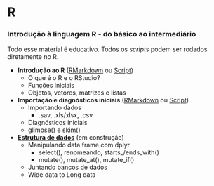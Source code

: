 # R
### Introdução à linguagem R - do básico ao intermediário

Todo esse material é educativo. Todos os *scripts* podem ser rodados diretamente no R.

- **Introdução ao R** ([RMarkdown](https://rpubs.com/reisrgabriel/IntroAoR) ou [Script](https://github.com/GabrielReisR/R/blob/master/Intro%20ao%20R/Intro%20ao%20R.R))
  - O que é o R e o RStudio?
  - Funções iniciais
  - Objetos, vetores, matrizes e listas
- **Importação e diagnósticos iniciais** ([RMarkdown](https://rpubs.com/reisrgabriel/ImportDiagn) ou [Script](https://github.com/GabrielReisR/R/blob/master/Import%20e%20diagn/Import%20e%20diagn.R))
  - Importando dados
    - .sav, .xls/xlsx, .csv
  - Diagnósticos iniciais
  - glimpse() e skim()
- [**Estrutura de dados**](https://github.com/GabrielReisR/R/blob/master/Estrutura%20de%20dados/Estrutura%20de%20dados.R) (em construção)
  - Manipulando data.frame com dplyr
    - select(), renomeando, starts_/ends_with()
    - mutate(), mutate_at(), mutate_if()
  - Juntando bancos de dados
  - Wide data to Long data
